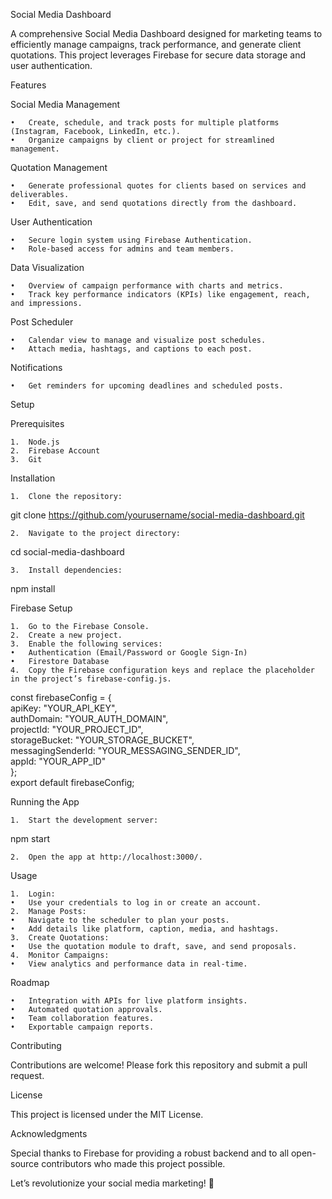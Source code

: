 Social Media Dashboard

A comprehensive Social Media Dashboard designed for marketing teams to efficiently manage campaigns, track performance, and generate client quotations. This project leverages Firebase for secure data storage and user authentication.

Features

Social Media Management

	•	Create, schedule, and track posts for multiple platforms (Instagram, Facebook, LinkedIn, etc.).
	•	Organize campaigns by client or project for streamlined management.

Quotation Management

	•	Generate professional quotes for clients based on services and deliverables.
	•	Edit, save, and send quotations directly from the dashboard.

User Authentication

	•	Secure login system using Firebase Authentication.
	•	Role-based access for admins and team members.

Data Visualization

	•	Overview of campaign performance with charts and metrics.
	•	Track key performance indicators (KPIs) like engagement, reach, and impressions.

Post Scheduler

	•	Calendar view to manage and visualize post schedules.
	•	Attach media, hashtags, and captions to each post.

Notifications

	•	Get reminders for upcoming deadlines and scheduled posts.

Setup

Prerequisites

	1.	Node.js
	2.	Firebase Account
	3.	Git

Installation

	1.	Clone the repository:

git clone https://github.com/yourusername/social-media-dashboard.git  


	2.	Navigate to the project directory:

cd social-media-dashboard  


	3.	Install dependencies:

npm install  

Firebase Setup

	1.	Go to the Firebase Console.
	2.	Create a new project.
	3.	Enable the following services:
	•	Authentication (Email/Password or Google Sign-In)
	•	Firestore Database
	4.	Copy the Firebase configuration keys and replace the placeholder in the project’s firebase-config.js.

const firebaseConfig = {  
    apiKey: "YOUR_API_KEY",  
    authDomain: "YOUR_AUTH_DOMAIN",  
    projectId: "YOUR_PROJECT_ID",  
    storageBucket: "YOUR_STORAGE_BUCKET",  
    messagingSenderId: "YOUR_MESSAGING_SENDER_ID",  
    appId: "YOUR_APP_ID"  
};  
export default firebaseConfig;  

Running the App

	1.	Start the development server:

npm start  


	2.	Open the app at http://localhost:3000/.

Usage

	1.	Login:
	•	Use your credentials to log in or create an account.
	2.	Manage Posts:
	•	Navigate to the scheduler to plan your posts.
	•	Add details like platform, caption, media, and hashtags.
	3.	Create Quotations:
	•	Use the quotation module to draft, save, and send proposals.
	4.	Monitor Campaigns:
	•	View analytics and performance data in real-time.

Roadmap

	•	Integration with APIs for live platform insights.
	•	Automated quotation approvals.
	•	Team collaboration features.
	•	Exportable campaign reports.

Contributing

Contributions are welcome! Please fork this repository and submit a pull request.

License

This project is licensed under the MIT License.

Acknowledgments

Special thanks to Firebase for providing a robust backend and to all open-source contributors who made this project possible.

Let’s revolutionize your social media marketing! 🚀
